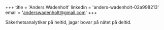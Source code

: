 +++ 
title = 'Anders Wadenholt' 
linkedin = 'anders-wadenholt-02a998213'
email = 'anderswadenholt@gmail.com' 
+++

Säkerhetsanalytiker på heltid, jagar bovar på nätet på deltid.
